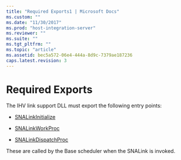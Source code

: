 ```yaml
---
title: "Required Exports1 | Microsoft Docs"
ms.custom: ""
ms.date: "11/30/2017"
ms.prod: "host-integration-server"
ms.reviewer: ""
ms.suite: ""
ms.tgt_pltfrm: ""
ms.topic: "article"
ms.assetid: bec5a572-06e4-444a-8d9c-7379ae187236
caps.latest.revision: 3
---
```

# Required Exports
The IHV link support DLL must export the following entry points:  
  
-   [SNALinkInitialize](../core/snalinkinitialize1.md)  
  
-   [SNALinkWorkProc](../core/snalinkworkproc2.md)  
  
-   [SNALinkDispatchProc](../core/snalinkdispatchproc1.md)  
  
 These are called by the Base scheduler when the SNALink is invoked.